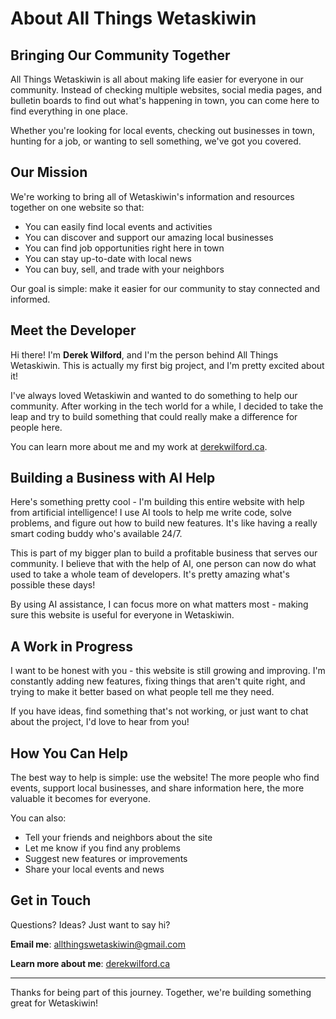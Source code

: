 # About All Things Wetaskiwin

## Bringing Our Community Together

All Things Wetaskiwin is all about making life easier for everyone in our community. Instead of checking multiple websites, social media pages, and bulletin boards to find out what's happening in town, you can come here to find everything in one place.

Whether you're looking for local events, checking out businesses in town, hunting for a job, or wanting to sell something, we've got you covered.

## Our Mission

We're working to bring all of Wetaskiwin's information and resources together on one website so that:

- You can easily find local events and activities
- You can discover and support our amazing local businesses
- You can find job opportunities right here in town
- You can stay up-to-date with local news
- You can buy, sell, and trade with your neighbors

Our goal is simple: make it easier for our community to stay connected and informed.

## Meet the Developer

Hi there! I'm **Derek Wilford**, and I'm the person behind All Things Wetaskiwin. This is actually my first big project, and I'm pretty excited about it!

I've always loved Wetaskiwin and wanted to do something to help our community. After working in the tech world for a while, I decided to take the leap and try to build something that could really make a difference for people here.

You can learn more about me and my work at [derekwilford.ca](https://derekwilford.ca).

## Building a Business with AI Help

Here's something pretty cool - I'm building this entire website with help from artificial intelligence! I use AI tools to help me write code, solve problems, and figure out how to build new features. It's like having a really smart coding buddy who's available 24/7.

This is part of my bigger plan to build a profitable business that serves our community. I believe that with the help of AI, one person can now do what used to take a whole team of developers. It's pretty amazing what's possible these days!

By using AI assistance, I can focus more on what matters most - making sure this website is useful for everyone in Wetaskiwin.

## A Work in Progress

I want to be honest with you - this website is still growing and improving. I'm constantly adding new features, fixing things that aren't quite right, and trying to make it better based on what people tell me they need.

If you have ideas, find something that's not working, or just want to chat about the project, I'd love to hear from you!

## How You Can Help

The best way to help is simple: use the website! The more people who find events, support local businesses, and share information here, the more valuable it becomes for everyone.

You can also:
- Tell your friends and neighbors about the site
- Let me know if you find any problems
- Suggest new features or improvements
- Share your local events and news

## Get in Touch

Questions? Ideas? Just want to say hi?

**Email me**: [allthingswetaskiwin@gmail.com](mailto:allthingswetaskiwin@gmail.com?subject=About%20All%20Things%20Wetaskiwin)

**Learn more about me**: [derekwilford.ca](https://derekwilford.ca)

---

Thanks for being part of this journey. Together, we're building something great for Wetaskiwin!